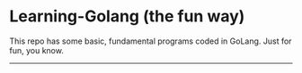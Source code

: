 # Learning-Golang (the fun way)
This repo has some basic, fundamental programs coded in GoLang. Just for fun, you know.
___
